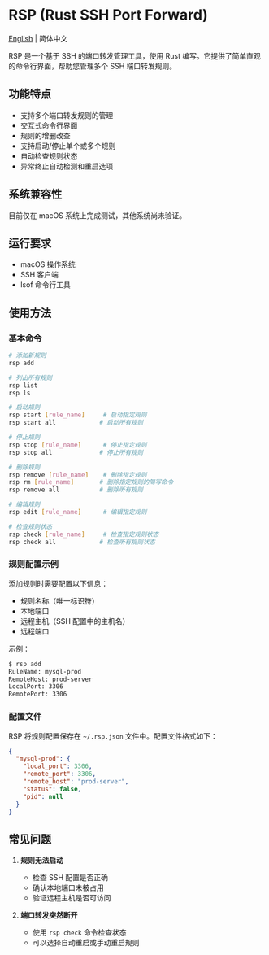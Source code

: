 # RSP (Rust SSH Port Forward)

[English](README_EN.md) | 简体中文

RSP 是一个基于 SSH 的端口转发管理工具，使用 Rust 编写。它提供了简单直观的命令行界面，帮助您管理多个 SSH 端口转发规则。

## 功能特点

- 支持多个端口转发规则的管理
- 交互式命令行界面
- 规则的增删改查
- 支持启动/停止单个或多个规则
- 自动检查规则状态
- 异常终止自动检测和重启选项

## 系统兼容性

目前仅在 macOS 系统上完成测试，其他系统尚未验证。

## 运行要求

- macOS 操作系统
- SSH 客户端
- lsof 命令行工具


## 使用方法

### 基本命令

```bash
# 添加新规则
rsp add

# 列出所有规则
rsp list
rsp ls

# 启动规则
rsp start [rule_name]     # 启动指定规则
rsp start all            # 启动所有规则

# 停止规则
rsp stop [rule_name]      # 停止指定规则
rsp stop all             # 停止所有规则

# 删除规则
rsp remove [rule_name]    # 删除指定规则
rsp rm [rule_name]       # 删除指定规则的简写命令
rsp remove all           # 删除所有规则

# 编辑规则
rsp edit [rule_name]      # 编辑指定规则

# 检查规则状态
rsp check [rule_name]     # 检查指定规则状态
rsp check all            # 检查所有规则状态
```

### 规则配置示例

添加规则时需要配置以下信息：
- 规则名称（唯一标识符）
- 本地端口
- 远程主机（SSH 配置中的主机名）
- 远程端口

示例：
```bash
$ rsp add
RuleName: mysql-prod
RemoteHost: prod-server
LocalPort: 3306
RemotePort: 3306
```

### 配置文件

RSP 将规则配置保存在 `~/.rsp.json` 文件中。配置文件格式如下：

```json
{
  "mysql-prod": {
    "local_port": 3306,
    "remote_port": 3306,
    "remote_host": "prod-server",
    "status": false,
    "pid": null
  }
}
```

## 常见问题

1. **规则无法启动**
   - 检查 SSH 配置是否正确
   - 确认本地端口未被占用
   - 验证远程主机是否可访问

2. **端口转发突然断开**
   - 使用 `rsp check` 命令检查状态
   - 可以选择自动重启或手动重启规则
